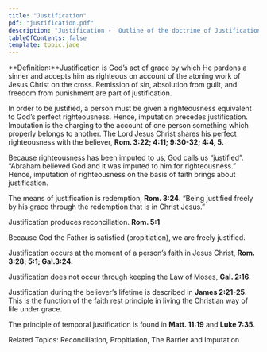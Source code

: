 ```yaml
---
title: "Justification"
pdf: "justification.pdf"
description: "Justification -  Outline of the doctrine of Justification."
tableOfContents: false
template: topic.jade
---
```


**Definition:**Justification is God’s act of grace by which He pardons a
sinner and accepts him as righteous on account of the atoning work of
Jesus Christ on the cross. Remission of sin, absolution from guilt, and
freedom from punishment are part of justification.

In order to be justified, a person must be given a righteousness
equivalent to God’s perfect righteousness. Hence, imputation precedes
justification. Imputation is the charging to the account of one person
something which properly belongs to another. The Lord Jesus Christ
shares his perfect righteousness with the believer, **Rom. 3:22; 4:11;
9:30-32; 4:4, 5.**

Because righteousness has been imputed to us, God calls us “justified”.
“Abraham believed God and it was imputed to him for righteousness.”
Hence, imputation of righteousness on the basis of faith brings about
justification.

The means of justification is redemption, **Rom. 3:24**. “Being
justified freely by his grace through the redemption that is in Christ
Jesus.”

Justification produces reconciliation. **Rom. 5:1**

Because God the Father is satisfied (propitiation), we are freely
justified.

Justification occurs at the moment of a person’s faith in Jesus Christ,
**Rom. 3:28; 5:1; Gal.3:24.**

Justification does not occur through keeping the Law of Moses, **Gal.
2:16**.

Justification during the believer’s lifetime is described in **James
2:21-25**. This is the function of the faith rest principle in living
the Christian way of life under grace.

The principle of temporal justification is found in **Matt. 11:19** and
**Luke 7:35**.

Related Topics: Reconciliation, Propitiation, The Barrier and Imputation

